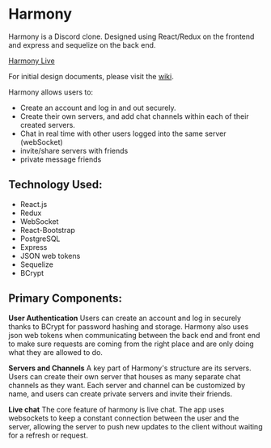 # Harmony
Harmony is a Discord clone. Designed using React/Redux on the frontend and express and sequelize on the back end.

[Harmony Live](https://harmony-fullstack.herokuapp.com/)

For initial design documents, please visit the [wiki](https://github.com/Greg001100/harmony/wiki).

Harmony allows users to:
- Create an account and log in and out securely.
- Create their own servers, and add chat channels within each of their created servers.
- Chat in real time with other users logged into the same server (webSocket)
- invite/share servers with friends
- private message friends

## Technology Used:
- React.js
- Redux
- WebSocket
- React-Bootstrap
- PostgreSQL
- Express
- JSON web tokens
- Sequelize
- BCrypt

## Primary Components:
**User Authentication**
Users can create an account and log in securely thanks to BCrypt for password hashing and storage. Harmony also uses json web tokens when communicating between the back end and front end to make sure requests are coming from the right place and are only doing what they are allowed to do.

**Servers and Channels**
A key part of Harmony's structure are its servers. Users can create their own server that houses as many separate chat channels as they want. Each server and channel can be customized by name, and users can create private servers and invite their friends.

**Live chat**
The core feature of harmony is live chat. The app uses websockets to keep a constant connection between the user and the server, allowing the server to push new updates to the client without waiting for a refresh or request.


